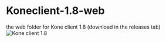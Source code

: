 # Koneclient-1.8-web
the web folder for Kone client 1.8 (download in the releases tab)
![Kone client 1.8](https://i.imgur.com/gfqQgwu.png)
